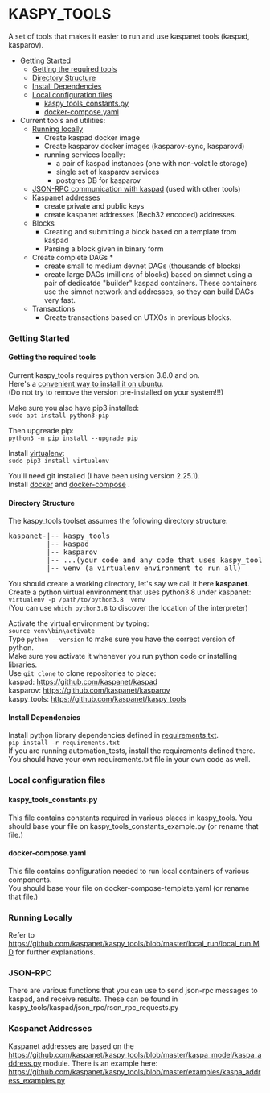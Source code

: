 
# KASPY_TOOLS

A set of tools that makes it easier to run and use kaspanet tools (kaspad, kasparov).

* [Getting Started](#getting-started)
  * [Getting the required tools](#getting-tools)
  * [Directory Structure](#directory-structure)
  * [Install Dependencies](#instal-dependencies)
  * [Local configuration files](#local-conf-files)
    * [kaspy_tools_constants.py](#kaspy-tools-constants)
    * [docker-compose.yaml](#docker-compose)    
* Current tools and utilities:
  * [Running locally](#local_run)
    * Create kaspad docker image
    * Create kasparov docker images (kasparov-sync, kasparovd)
    * running services locally: 
      * a pair of kaspad instances (one with non-volatile storage)
      * single set of kasparov services
      * postgres DB for kasparov
  * [JSON-RPC communication with kaspad](#JSON-RPC) (used with other tools)
  * [Kaspanet addresses](#kaspanet_addresses)
    * create private and public keys
    * create kaspanet addresses (Bech32 encoded) addresses.
  * Blocks
    * Creating and submitting a block based on a template from kaspad
    * Parsing a block given in binary form
  * Create complete DAGs
    * 
    * create small to medium  devnet DAGs (thousands of blocks)
    * create large DAGs (millions of blocks) based on simnet using a 
      pair of dedicatde "builder" kaspad containers.
      These containers use the simnet network and addresses, so they can 
      build DAGs very fast.
  * Transactions
    * Create transactions based on UTXOs in previous blocks.


  
  
### <a name="getting-started">Getting Started</a> 

#### <a name="getting-tools"> Getting the required tools </a>
Current kaspy_tools requires python version 3.8.0 and on.<br>
Here's a [convenient way to install it on ubuntu](https://linuxize.com/post/how-to-install-python-3-8-on-ubuntu-18-04/). <br>
(Do not try to remove the version pre-installed on your system!!!)<br> 

Make sure you also have pip3 installed:<br>
`sudo apt install python3-pip`<br>

Then upgreade pip:<br>
`python3 -m pip install --upgrade pip`<br>

Install [virtualenv](https://virtualenv.pypa.io/en/latest/): <br>
`sudo pip3 install virtualenv`<br>

You'll need git installed (I have been using version 2.25.1).<br>
Install [docker](https://docs.docker.com/engine/install/ubuntu/) 
and [docker-compose](https://docs.docker.com/compose/install/#install-compose-on-linux-systems)
.<br>


#### <a name="directory-structure"> Directory Structure </a>

The kaspy_tools toolset assumes the following directory structure:<br>
<pre>
kaspanet-|-- kaspy_tools
         |-- kaspad
         |-- kasparov
         |-- ...(your code and any code that uses kaspy_tools, e.g: DAGLabs automation_testing)
         |-- venv (a virtualenv environment to run all)
</pre>         
You should create a working directory, let's say we call it here __kaspanet__.<br>
Create a python virtual environment that uses python3.8 under kaspanet:<br>
`virtualenv -p /path/to/python3.8  venv`<br>
(You can use `which python3.8` to discover the location of the interpreter) <br>

Activate the virtual environment by typing:<br>
`source venv\bin\activate`<br>
Type `python --version` to make sure you have the correct version of python. <br>
Make sure you activate it whenever you run python code or installing libraries.<br>
Use `git clone` to clone repositories to place: <br>
kaspad: https://github.com/kaspanet/kaspad <br>
kasparov: https://github.com/kaspanet/kasparov <br>
kaspy_tools: https://github.com/kaspanet/kaspy_tools <br>

#### <a name="instal-dependencies"> Install Dependencies </a>

Install python library dependencies defined in [requirements.txt](https://github.com/kaspanet/kaspy_tools/blob/master/requirements.txt). <br>
`pip install -r requirements.txt` <br>
If you are running automation_tests, install the requirements defined there. <br>
You should have your own requirements.txt file in your own code as well.

### <a name="local-conf-files">Local configuration files </a>
#### <a name="kaspy-tools-constants">kaspy_tools_constants.py </a>
This file contains constants required in various places in kaspy_tools.
You should base your file on kaspy_tools_constants_example.py (or rename that file.)

#### <a name="docker-compose">docker-compose.yaml </a>
This file contains configuration needed to run local containers of various components.<br>
You should base your file on docker-compose-template.yaml (or rename that file.)

### <a name="local_run">Running Locally</a>
Refer to https://github.com/kaspanet/kaspy_tools/blob/master/local_run/local_run.MD
for further explanations.

### <a name="JSON-RPC">JSON-RPC</a>
There are various functions that you can use to send json-rpc messages
to kaspad, and receive results.
These can be found in kaspy_tools/kaspad/json_rpc/rson_rpc_requests.py

### <a name="kaspanet_addresses">Kaspanet Addresses</a>
Kaspanet addresses are based on the
https://github.com/kaspanet/kaspy_tools/blob/master/kaspa_model/kaspa_address.py module.
There is an example here: 
https://github.com/kaspanet/kaspy_tools/blob/master/examples/kaspa_address_examples.py


